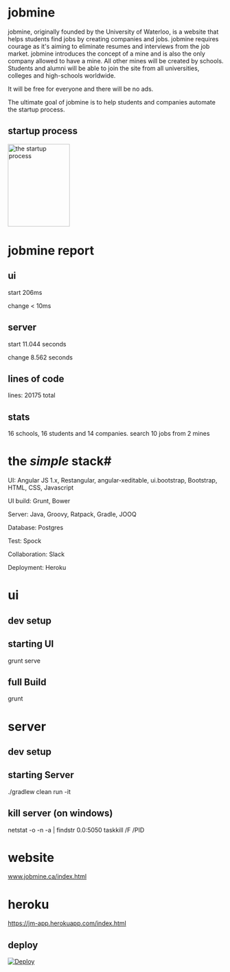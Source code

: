 # jobmine #

jobmine, originally founded by the University of Waterloo, is a website that helps students find jobs by creating companies and jobs. jobmine requires courage as it's aiming to eliminate resumes and interviews from the job market. jobmine introduces the concept of a mine and is also the only company allowed to have a mine. All other mines will be created by schools. Students and alumni will be able to join the site from all universities, colleges and high-schools worldwide. 

It will be free for everyone and there will be no ads. 

The ultimate goal of jobmine is to help students and companies automate the startup process.

## startup process ##

<img src="http://i.imgur.com/LuSwdzz.png" alt="the startup process" width="144px" height="192px">

# jobmine report #

## ui ##

start 206ms

change < 10ms

## server ##

start 11.044 seconds

change 8.562 seconds

## lines of code ##
lines: 20175 total

## stats ##
16 schools, 16 students and 14 companies. search 10 jobs from 2 mines

# the *simple* stack#

UI:
Angular JS 1.x,
Restangular,
angular-xeditable,
ui.bootstrap,
Bootstrap,
HTML,
CSS,
Javascript

UI build:
Grunt,
Bower

Server:
Java,
Groovy,
Ratpack,
Gradle,
JOOQ

Database:
Postgres

Test:
Spock

Collaboration:
Slack

Deployment:
Heroku

# ui #

## dev setup ##

## starting UI ##
grunt serve

## full Build ##
grunt

# server #

## dev setup ##

## starting Server ##
./gradlew clean run -it

## kill server (on windows) ##
netstat -o -n -a | findstr 0.0:5050
taskkill /F /PID <pid>

# website #
www.jobmine.ca/index.html

# heroku #
https://jm-app.herokuapp.com/index.html

## deploy ##
[![Deploy](https://www.herokucdn.com/deploy/button.svg)](https://heroku.com/deploy)
